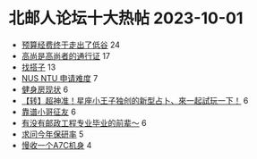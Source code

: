 # 北邮人论坛十大热帖 2023-10-01

- [预算经费终于走出了低谷](https://bbs.byr.cn/article/Picture/3351224) 24
- [高尚是高尚者的通行证](https://bbs.byr.cn/article/Talking/6401710) 17
- [找搭子](https://bbs.byr.cn/article/Feeling/3203614) 13
- [NUS NTU 申请难度](https://bbs.byr.cn/article/GoAbroad/394316) 7
- [健身房现状](https://bbs.byr.cn/article/Gymnasium/120545) 6
- [【转】超神准！星座小王子独创的新型占卜、來一起試玩一下！](https://bbs.byr.cn/article/Constellations/326533) 6
- [靠谱小哥征友](https://bbs.byr.cn/article/Friends/2045678) 6
- [有没有邮政工程专业毕业的前辈～](https://bbs.byr.cn/article/Job/2196611) 6
- [求问今年保研率](https://bbs.byr.cn/article/AimGraduate/1227121) 5
- [慢收一个A7C机身](https://bbs.byr.cn/article/Photo/276552) 4



